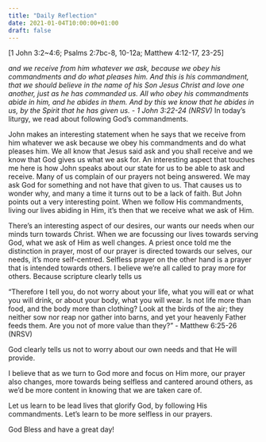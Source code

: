 ```yaml
---
title: "Daily Reflection"
date: 2021-01-04T10:00:00+01:00
draft: false
---
```


[1 John 3:2~4:6; Psalms 2:7bc-8, 10-12a; Matthew 4:12-17, 23-25]

_and we receive from him whatever we ask, because we obey his commandments and do what pleases him. And this is his commandment, that we should believe in the name of his Son Jesus Christ and love one another, just as he has commanded us. All who obey his commandments abide in him, and he abides in them. And by this we know that he abides in us, by the Spirit that he has given us. - 1 John 3:22-24 (NRSV)_
In today’s liturgy, we read about following God’s commandments.

John makes an interesting statement when he says that we receive from him whatever we ask because we obey his commandments and do what pleases him. We all know that Jesus said ask and you shall receive and we know that God gives us what we ask for. An interesting aspect that touches me here is how John speaks about our state for us to be able to ask and receive. Many of us complain of our prayers not being answered. We may ask God for something and not have that given to us. That causes us to wonder why, and many a time it turns out to be a lack of faith. But John points out a very interesting point. When we follow His commandments, living our lives abiding in Him, it’s then that we receive what we ask of Him.

There’s an interesting aspect of our desires, our wants our needs when our minds turn towards Christ. When we are focussing our lives towards serving God, what we ask of Him as well changes. A priest once told me the distinction in prayer, most of our prayer is directed towards our selves, our needs, it’s more self-centred. Selfless prayer on the other hand is a prayer that is intended towards others. I believe we’re all called to pray more for others. Because scripture clearly tells us

“Therefore I tell you, do not worry about your life, what you will eat or what you will drink, or about your body, what you will wear. Is not life more than food, and the body more than clothing? Look at the birds of the air; they neither sow nor reap nor gather into barns, and yet your heavenly Father feeds them. Are you not of more value than they?” - Matthew 6:25-26 (NRSV)

God clearly tells us not to worry about our own needs and that He will provide.

I believe that as we turn to God more and focus on Him more, our prayer also changes, more towards being selfless and cantered around others, as we’d be more content in knowing that we are taken care of.

Let us learn to be lead lives that glorify God, by following His commandments. Let’s learn to be more selfless in our prayers.

God Bless and have a great day!
